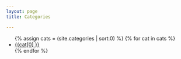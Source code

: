 ```yaml
---
layout: page
title: Categories

---
```


<div class="page-content wc-container">
	<div class="post">
	  <ul class="fa-ul">
	    {% assign cats = (site.categories | sort:0) %}
	    {% for cat in cats %}
	      <li>
	          <span class="fa-li"><i class="fas fa-folder"></i></span>
	          <a href="{{ '/cat/' | append: cat[0] | relative_url }}" data-toggle="tooltip" data-placement="right" title="{{ cat[1].size }}">
	            <span>{{cat[0] }}</span>
	          </a>
	      </li>
	    {% endfor %}
		</ul>
	</div>
</div>
